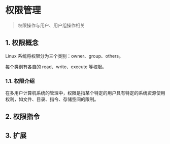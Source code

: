 # 权限管理

>权限操作与用户、用户组操作相关

## 1. 权限概念

Linux 系统将权限分为三个类别：owner、group、others。

每个类别有各自的 read、write、execute 等权限。

### 1.1. 权限介绍

在多用户计算机系统的管理中，权限是指某个特定的用户具有特定的系统资源使用权利，如文件、目录、指令、存储空间的限制。

## 2. 权限指令

## 3. 扩展